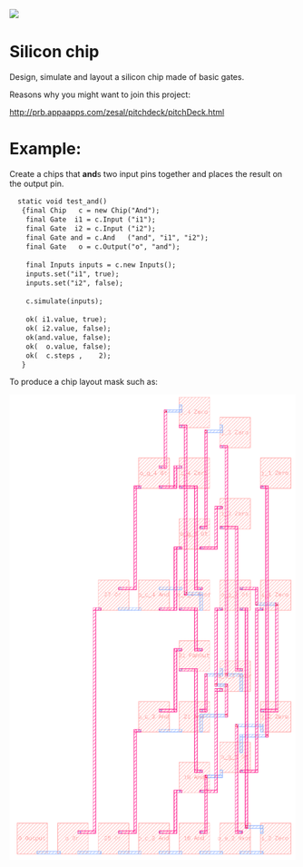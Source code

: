 <div>
    <p><a href="https://github.com/philiprbrenan/com.AppaApps.Silicon"><img src="https://github.com/philiprbrenan/com.AppaApps.Silicon/workflows/Test/badge.svg"></a>
</div>

# Silicon chip

Design, simulate and layout a silicon chip made of basic gates.

Reasons why you might want to join this project:

http://prb.appaapps.com/zesal/pitchdeck/pitchDeck.html

# Example:

Create a chips that **and**s two input pins together and places the result on
the output pin.

```
  static void test_and()
   {final Chip   c = new Chip("And");
    final Gate  i1 = c.Input ("i1");
    final Gate  i2 = c.Input ("i2");
    final Gate and = c.And   ("and", "i1", "i2");
    final Gate   o = c.Output("o", "and");

    final Inputs inputs = c.new Inputs();
    inputs.set("i1", true);
    inputs.set("i2", false);

    c.simulate(inputs);

    ok( i1.value, true);
    ok( i2.value, false);
    ok(and.value, false);
    ok(  o.value, false);
    ok(  c.steps ,    2);
   }
```

To produce a chip layout mask such as:

![Compare Greater Than](images/CompareGt4.png)
